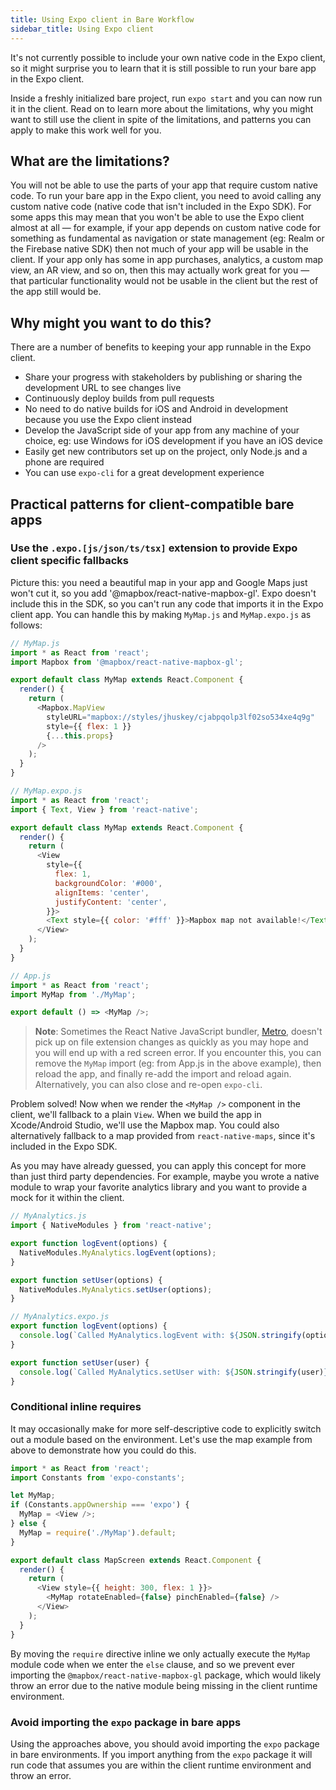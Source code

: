 ```yaml
---
title: Using Expo client in Bare Workflow
sidebar_title: Using Expo client
---
```


It's not currently possible to include your own native code in the Expo client, so it might surprise you to learn that it is still possible to run your bare app in the Expo client.

Inside a freshly initialized bare project, run `expo start` and you can now run it in the client. Read on to learn more about the limitations, why you might want to still use the client in spite of the limitations, and patterns you can apply to make this work well for you.

## What are the limitations?

You will not be able to use the parts of your app that require custom native code. To run your bare app in the Expo client, you need to avoid calling any custom native code (native code that isn't included in the Expo SDK). For some apps this may mean that you won't be able to use the Expo client almost at all &mdash; for example, if your app depends on custom native code for something as fundamental as navigation or state management (eg: Realm or the Firebase native SDK) then not much of your app will be usable in the client. If your app only has some in app purchases, analytics, a custom map view, an AR view, and so on, then this may actually work great for you &mdash; that particular functionality would not be usable in the client but the rest of the app still would be.

## Why might you want to do this?

There are a number of benefits to keeping your app runnable in the Expo client.

- Share your progress with stakeholders by publishing or sharing the development URL to see changes live
- Continuously deploy builds from pull requests
- No need to do native builds for iOS and Android in development because you use the Expo client instead
- Develop the JavaScript side of your app from any machine of your choice, eg: use Windows for iOS development if you have an iOS device
- Easily get new contributors set up on the project, only Node.js and a phone are required
- You can use `expo-cli` for a great development experience

## Practical patterns for client-compatible bare apps

### Use the `.expo.[js/json/ts/tsx]` extension to provide Expo client specific fallbacks

Picture this: you need a beautiful map in your app and Google Maps just won't cut it, so you add '@mapbox/react-native-mapbox-gl'. Expo doesn't include this in the SDK, so you can't run any code that imports it in the Expo client app. You can handle this by making `MyMap.js` and `MyMap.expo.js` as follows:

```js
// MyMap.js
import * as React from 'react';
import Mapbox from '@mapbox/react-native-mapbox-gl';

export default class MyMap extends React.Component {
  render() {
    return (
      <Mapbox.MapView
        styleURL="mapbox://styles/jhuskey/cjabpqolp3lf02so534xe4q9g"
        style={{ flex: 1 }}
        {...this.props}
      />
    );
  }
}
```

```js
// MyMap.expo.js
import * as React from 'react';
import { Text, View } from 'react-native';

export default class MyMap extends React.Component {
  render() {
    return (
      <View
        style={{
          flex: 1,
          backgroundColor: '#000',
          alignItems: 'center',
          justifyContent: 'center',
        }}>
        <Text style={{ color: '#fff' }}>Mapbox map not available!</Text>
      </View>
    );
  }
}
```

```js
// App.js
import * as React from 'react';
import MyMap from './MyMap';

export default () => <MyMap />;
```

> **Note**: Sometimes the React Native JavaScript bundler, [Metro](https://github.com/facebook/metro), doesn't pick up on file extension changes as quickly as you may hope and you will end up with a red screen error. If you encounter this, you can remove the `MyMap` import (eg: from App.js in the above example), then reload the app, and finally re-add the import and reload again. Alternatively, you can also close and re-open `expo-cli`.

Problem solved! Now when we render the `<MyMap />` component in the client, we'll fallback to a plain `View`. When we build the app in Xcode/Android Studio, we'll use the Mapbox map. You could also alternatively fallback to a map provided from `react-native-maps`, since it's included in the Expo SDK.

As you may have already guessed, you can apply this concept for more than just third party dependencies. For example, maybe you wrote a native module to wrap your favorite analytics library and you want to provide a mock for it within the client.

```js
// MyAnalytics.js
import { NativeModules } from 'react-native';

export function logEvent(options) {
  NativeModules.MyAnalytics.logEvent(options);
}

export function setUser(options) {
  NativeModules.MyAnalytics.setUser(options);
}
```

```js
// MyAnalytics.expo.js
export function logEvent(options) {
  console.log(`Called MyAnalytics.logEvent with: ${JSON.stringify(options)}`);
}

export function setUser(user) {
  console.log(`Called MyAnalytics.setUser with: ${JSON.stringify(user)}`);
}
```

### Conditional inline requires

It may occasionally make for more self-descriptive code to explicitly switch out a module based on the environment. Let's use the map example from above to demonstrate how you could do this.

```js
import * as React from 'react';
import Constants from 'expo-constants';

let MyMap;
if (Constants.appOwnership === 'expo') {
  MyMap = <View />;
} else {
  MyMap = require('./MyMap').default;
}

export default class MapScreen extends React.Component {
  render() {
    return (
      <View style={{ height: 300, flex: 1 }}>
        <MyMap rotateEnabled={false} pinchEnabled={false} />
      </View>
    );
  }
}
```

By moving the `require` directive inline we only actually execute the `MyMap` module code when we enter the `else` clause, and so we prevent ever importing the `@mapbox/react-native-mapbox-gl` package, which would likely throw an error due to the native module being missing in the client runtime environment.

### Avoid importing the `expo` package in bare apps

Using the approaches above, you should avoid importing the `expo` package in bare environments. If you import anything from the `expo` package it will run code that assumes you are within the client runtime environment and throw an error.